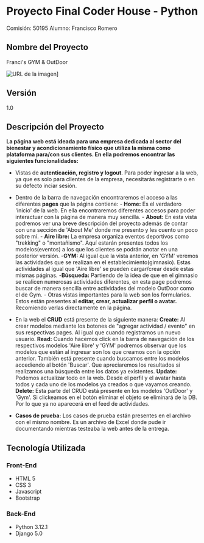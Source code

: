 # Proyecto Final Coder House - Python

Comisión: 50195
Alumno: Francisco Romero

## Nombre del Proyecto
Franci's GYM & OutDoor

![URL de la imagen](https://i.imgur.com/zhwhbLs.png)]



## Versión
1.0

## Descripción del Proyecto

**La página web está ideada para una empresa dedicada al sector del bienestar y acondicionamiento físico que utiliza la misma como plataforma para/con sus clientes. En ella podremos encontrar las siguientes funcionalidades:**

  - Vistas de **autenticación, registro y logout**. Para poder ingresar a la web, ya que es solo para clientes de la empresa, necesitarás registrarte o en su defecto inciar sesión.
  - Dentro de la barra de navegación encontraremos el acceso a las diferentes **pages** que la página contiene:
                                                                                                            - **Home:** Es el verdadero 'inicio' de la web. En ella encontraremos diferentes accesos para poder interactuar con la página de manera muy sencilla.
                                                                                                            - **About:** En esta vista podremos ver una breve descripción del proyecto además de contar con una sección de 'About Me' donde me presento y les cuento un poco sobre mí.
                                                                                                            - **Aire libre:** La empresa organiza eventos deportivos como "trekking" o "montañismo".  Aquí estarán presentes todos los modelos(eventos) a los que los clientes se podrán anotar en una posterior versión.
                                                                                                            -**GYM:** Al igual que la vista anterior, en 'GYM' veremos las actividades que se realizan en el establecimiento(gimnasio). Estas actividades al igual que 'Aire libre' se pueden cargar/crear desde estas mismas páginas.
                                                                                                            -**Búsqueda:** Partiendo de la idea de que en el gimnasio se realicen numerosas actividades diferentes, en esta page podremos buscar de manera sencilla entre actividades del modelo OutDoor como el de Gym.
                                                                                                            - Otras vistas importantes para la web son los formularios. Estos están presentes al **editar, crear, actualizar perfil o avatar.** Recomiendo verlas directamente en la página.
                                                                                                         

- En la web el **CRUD** está presente de la siguiente manera:
                                                          **Create:** Al crear modelos mediante los botones de "agregar actividad / evento" en sus respectivas pages. Al igual que cuando registramos un nuevo usuario.
                                                          **Read:** Cuando hacemos click en la barra de navegación de los respectivos modelos 'Aire libre' y 'GYM' podremos observar que los modelos que están al ingresar son los que creamos con la opción anterior.
                                                                    También está presente cuando buscamos entre los modelos accediendo al botón 'Buscar'. Que apreciaremos los resultados si realizamos una búsqueda entre los datos ya existentes.
                                                          **Update:** Podemos actualizar todo en la web. Desde el perfil y el avatar hasta todos y cada uno de los modelos ya creados o que vayamos creando.
                                                          **Delete:** Esta parte del CRUD está presente en los modelos 'OutDoor' y 'Gym'. Si clickeamos en el botón eliminar el objeto se eliminará de la DB. Por lo que ya no aparecerá en el feed de actividades.

  
- **Casos de prueba:** Los casos de prueba están presentes en el archivo con el mismo nombre. Es un archivo de Excel donde pude ir documentando mientras testeaba la web antes de la entrega.
                                                                      
                                          
## Tecnología Utilizada
### Front-End
- HTML 5
- CSS 3
- Javascript 
- Bootstrap 
### Back-End
- Python 3.12.1
- Django 5.0

